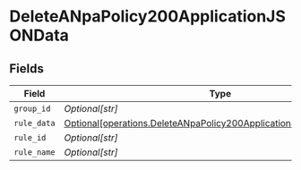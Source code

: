 # DeleteANpaPolicy200ApplicationJSONData


## Fields

| Field                                                                                                                                                | Type                                                                                                                                                 | Required                                                                                                                                             | Description                                                                                                                                          | Example                                                                                                                                              |
| ---------------------------------------------------------------------------------------------------------------------------------------------------- | ---------------------------------------------------------------------------------------------------------------------------------------------------- | ---------------------------------------------------------------------------------------------------------------------------------------------------- | ---------------------------------------------------------------------------------------------------------------------------------------------------- | ---------------------------------------------------------------------------------------------------------------------------------------------------- |
| `group_id`                                                                                                                                           | *Optional[str]*                                                                                                                                      | :heavy_minus_sign:                                                                                                                                   | N/A                                                                                                                                                  | <integer>                                                                                                                                            |
| `rule_data`                                                                                                                                          | [Optional[operations.DeleteANpaPolicy200ApplicationJSONDataRuleData]](undefined/models/operations/deleteanpapolicy200applicationjsondataruledata.md) | :heavy_minus_sign:                                                                                                                                   | N/A                                                                                                                                                  |                                                                                                                                                      |
| `rule_id`                                                                                                                                            | *Optional[str]*                                                                                                                                      | :heavy_minus_sign:                                                                                                                                   | N/A                                                                                                                                                  | <integer>                                                                                                                                            |
| `rule_name`                                                                                                                                          | *Optional[str]*                                                                                                                                      | :heavy_minus_sign:                                                                                                                                   | N/A                                                                                                                                                  | <string>                                                                                                                                             |